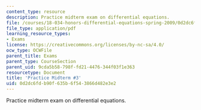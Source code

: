 ```yaml
---
content_type: resource
description: Practice midterm exam on differential equations.
file: /courses/18-034-honors-differential-equations-spring-2009/0d2dc6fdb90f635b6f543866d482e3e2_MIT18_034s09_rec17_pmidterm03.pdf
file_type: application/pdf
learning_resource_types:
- Exams
license: https://creativecommons.org/licenses/by-nc-sa/4.0/
ocw_type: OCWFile
parent_title: Exams
parent_type: CourseSection
parent_uid: 9cda5b58-798f-fd21-4476-344f03f1e363
resourcetype: Document
title: 'Practice Midterm #3'
uid: 0d2dc6fd-b90f-635b-6f54-3866d482e3e2
---
```

Practice midterm exam on differential equations.
